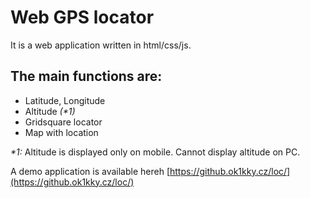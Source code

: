 # Web GPS locator

It is a web application written in html/css/js. 

## The main functions are:
- Latitude, Longitude
- Altitude _(*1)_
- Gridsquare locator
- Map with location 

_*1:_ Altitude is displayed only on mobile. Cannot display altitude on PC.

A demo application is available hereh
[https://github.ok1kky.cz/loc/](https://github.ok1kky.cz/loc/)

